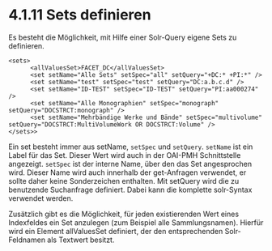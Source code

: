 # 4.1.11 Sets definieren

Es besteht die Möglichkeit, mit Hilfe einer Solr-Query eigene Sets zu definieren.

```markup
<sets>
      <allValuesSet>FACET_DC</allValuesSet>
      <set setName="Alle Sets" setSpec="all" setQuery="+DC:* +PI:*" />
      <set setName="test" setSpec="test" setQuery="DC:a.b.c.d" />
      <set setName="ID-TEST" setSpec="ID-TEST" setQuery="PI:aa000274" />
      <set setName="Alle Monographien" setSpec="monograph"   setQuery="DOCSTRCT:monograph" />
      <set setName="Mehrbändige Werke und Bände" setSpec="multivolume"  setQuery="DOCSTRCT:MultiVolumeWork OR DOCSTRCT:Volume" />
</sets>>
```

Ein set besteht immer aus setName, `setSpec` und `setQuery`. `setName` ist ein Label für das Set. Dieser Wert wird auch in der OAI-PMH Schnittstelle angezeigt. `setSpec` ist der interne Name, über den das Set angesprochen wird. Dieser Name wird auch innerhalb der get-Anfragen verwendet, er sollte daher keine Sonderzeichen enthalten. Mit setQuery wird die zu benutzende Suchanfrage definiert. Dabei kann die komplette solr-Syntax verwendet werden.

Zusätzlich gibt es die Möglichkeit, für jeden existierenden Wert eines Indexfeldes ein Set anzulegen \(zum Beispiel alle Sammlungsnamen\). Hierfür wird ein Element allValuesSet definiert, der den entsprechenden Solr-Feldnamen als Textwert besitzt.

